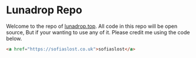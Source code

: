# Lunadrop Repo
Welcome to the repo of <a href="https://lunadrop.top">lunadrop.top</a>.
All code in this repo will be open source, But if your wanting to use any of it.
Please credit me using the code below.
```html
<a href="https://sofiaslost.co.uk">sofiaslost</a>
```
